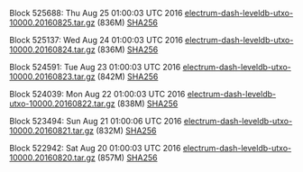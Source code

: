 Block 525688: Thu Aug 25 01:00:03 UTC 2016 [electrum-dash-leveldb-utxo-10000.20160825.tar.gz](https://transfer.sh/RFNbL/electrum-dash-leveldb-utxo-10000.20160825.tar.gz) (836M) [SHA256](https://transfer.sh/yBBWX/electrum-dash-leveldb-utxo-10000.20160825.tar.gz.sha256)

Block 525137: Wed Aug 24 01:00:03 UTC 2016 [electrum-dash-leveldb-utxo-10000.20160824.tar.gz](https://transfer.sh/HUytB/electrum-dash-leveldb-utxo-10000.20160824.tar.gz) (836M) [SHA256](https://transfer.sh/gI1Cu/electrum-dash-leveldb-utxo-10000.20160824.tar.gz.sha256)

Block 524591: Tue Aug 23 01:00:03 UTC 2016 [electrum-dash-leveldb-utxo-10000.20160823.tar.gz](https://transfer.sh/NmTtI/electrum-dash-leveldb-utxo-10000.20160823.tar.gz) (842M) [SHA256](https://transfer.sh/eOk2e/electrum-dash-leveldb-utxo-10000.20160823.tar.gz.sha256)

Block 524039: Mon Aug 22 01:00:03 UTC 2016 [electrum-dash-leveldb-utxo-10000.20160822.tar.gz](https://transfer.sh/CJ9Gc/electrum-dash-leveldb-utxo-10000.20160822.tar.gz) (838M) [SHA256](https://transfer.sh/SDEZz/electrum-dash-leveldb-utxo-10000.20160822.tar.gz.sha256)

Block 523494: Sun Aug 21 01:00:06 UTC 2016 [electrum-dash-leveldb-utxo-10000.20160821.tar.gz](https://transfer.sh/10spdj/electrum-dash-leveldb-utxo-10000.20160821.tar.gz) (832M) [SHA256](https://transfer.sh/3WyEO/electrum-dash-leveldb-utxo-10000.20160821.tar.gz.sha256)

Block 522942: Sat Aug 20 01:00:03 UTC 2016 [electrum-dash-leveldb-utxo-10000.20160820.tar.gz](https://transfer.sh/dvPZn/electrum-dash-leveldb-utxo-10000.20160820.tar.gz) (857M) [SHA256](https://transfer.sh/hthos/electrum-dash-leveldb-utxo-10000.20160820.tar.gz.sha256)
